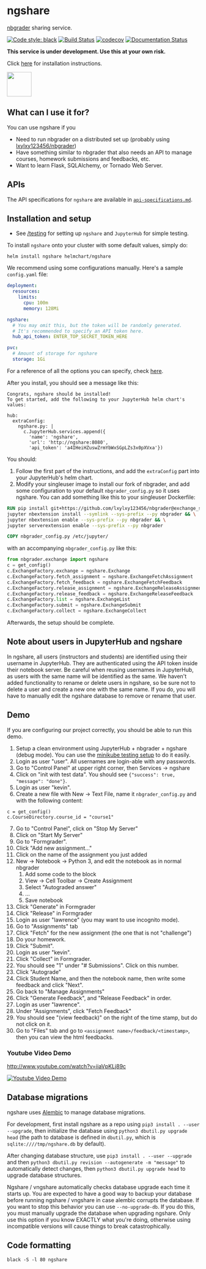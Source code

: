 # ngshare
[nbgrader](https://github.com/jupyter/nbgrader) sharing service.

[![Code style: black](https://img.shields.io/badge/code%20style-black-000000.svg)](https://github.com/psf/black)
[![Build Status](https://travis-ci.org/lxylxy123456/ngshare.svg?branch=master)](https://travis-ci.org/lxylxy123456/ngshare)
[![codecov](https://codecov.io/gh/lxylxy123456/ngshare/branch/master/graph/badge.svg)](https://codecov.io/gh/lxylxy123456/ngshare)
[![Documentation Status](https://readthedocs.org/projects/ngshare/badge/?version=latest)](https://ngshare.readthedocs.io/en/latest/?badge=latest)

**This service is under development. Use this at your own risk.**

Click [here](#installation-and-setup) for installation instructions.

<img src="ngshare/favicon.png" width="64px" />


## What can I use it for?
You can use ngshare if you
* Need to run nbgrader on a distributed set up (probably using
 [lxylxy123456/nbgrader](https://github.com/lxylxy123456/nbgrader))
* Have something similar to nbgrader that also needs an API to manage courses,
 homework submissions and feedbacks, etc.
* Want to learn Flask, SQLAlchemy, or Tornado Web Server. 

## APIs
The API specifications for `ngshare` are available in
 [`api-specifications.md`](api-specifications.md).

## Installation and setup
* See [/testing](/testing#testing-setup) for setting up `ngshare` and `JupyterHub` for simple testing.

To install `ngshare` onto your cluster with some default values, simply do:

`helm install ngshare helmchart/ngshare`

We recommend using some configurations manually. Here's a sample `config.yaml` file:
```yaml
deployment:
  resources:
    limits:
      cpu: 100m
      memory: 128Mi

ngshare:
  # You may omit this, but the token will be randomly generated.
  # It's recommended to specify an API token here.
  hub_api_token: ENTER_TOP_SECRET_TOKEN_HERE

pvc:
  # Amount of storage for ngshare
  storage: 1Gi
```
For a reference of all the options you can specify, check [here](/helmchart/ngshare/values.yaml).

After you install, you should see a message like this:
```
Congrats, ngshare should be installed!
To get started, add the following to your JupyterHub helm chart's values:

hub:
  extraConfig:
    ngshare.py: |
      c.JupyterHub.services.append({
        'name': 'ngshare',
        'url': 'http://ngshare:8080',
        'api_token': 'a4IHeiHZuswZrmYbWxSGpLZs3x0pXVxa'})
```
You should:
1. Follow the first part of the instructions, and add the `extraConfig` part into your JupyterHub's helm chart.
2. Modify your singleuser image to install our fork of nbgrader, and add some configuration to your default `nbgrader_config.py` so it uses ngshare. You can add something like this to your singleuser Dockerfile:
```dockerfile
RUN pip install git+https://github.com/lxylxy123456/nbgrader@exchange_server && \
jupyter nbextension install --symlink --sys-prefix --py nbgrader && \
jupyter nbextension enable --sys-prefix --py nbgrader && \
jupyter serverextension enable --sys-prefix --py nbgrader

COPY nbgrader_config.py /etc/jupyter/
```
with an accompanying `nbgrader_config.py` like this:
```python
from nbgrader.exchange import ngshare
c = get_config()
c.ExchangeFactory.exchange = ngshare.Exchange
c.ExchangeFactory.fetch_assignment = ngshare.ExchangeFetchAssignment
c.ExchangeFactory.fetch_feedback = ngshare.ExchangeFetchFeedback
c.ExchangeFactory.release_assignment = ngshare.ExchangeReleaseAssignment
c.ExchangeFactory.release_feedback = ngshare.ExchangeReleaseFeedback
c.ExchangeFactory.list = ngshare.ExchangeList
c.ExchangeFactory.submit = ngshare.ExchangeSubmit
c.ExchangeFactory.collect = ngshare.ExchangeCollect
```
Afterwards, the setup should be complete.

## Note about users in JupyterHub and ngshare
In ngshare, all users (instructors and students) are identified using their username in JupyterHub. They are authenticated using the API token inside their notebook server. Be careful when reusing usernames in JupyterHub, as users with the same name will be identified as the same. We haven't added functionality to rename or delete users in ngshare, so be sure not to delete a user and create a new one with the same name. If you do, you will have to manually edit the ngshare database to remove or rename that user.

## Demo
If you are configuring our project correctly, you should be able to run this demo.
1. Setup a clean environment using JupyterHub + nbgrader + ngshare (debug mode). You can use the [minikube testing setup](/testing#testing-setup) to do it easily.
2. Login as user "user". All usernames are login-able with any passwords.
3. Go to "Control Panel" at upper right corner, then Services -> ngshare
4. Click on "init with test data". You should see
	`{"success": true, "message": "done"}`.
5. Login as user "kevin".
6. Create a new file with New -> Text File, name it `nbgrader_config.py` and
	with the following content:
```
c = get_config()
c.CourseDirectory.course_id = "course1"
```
7. Go to "Control Panel", click on "Stop My Server"
8. Click on "Start My Server"
9. Go to "Formgrader".
10. Click "Add new assignment..."
11. Click on the name of the assignment you just added
12. New -> Notebook -> Python 3, and edit the notebook as in normal nbgrader
	1. Add some code to the block
	2. View -> Cell Toolbar -> Create Assignment
	3. Select "Autograded answer"
	4. ...
	5. Save notebook
13. Click "Generate" in Formgrader
14. Click "Release" in Formgrader
15. Login as user "lawrence" (you may want to use incognito mode).
16. Go to "Assignments" tab
17. Click "Fetch" for the new assignment (the one that is not "challenge")
18. Do your homework.
19. Click "Submit".
20. Login as user "kevin".
21. Click "Collect" in Formgrader. 
22. You should see "1" under "# Submissions". Click on this number. 
23. Click "Autograde"
24. Click Student Name, and then the notebook name, then write some feedback and
	click "Next".
25. Go back to "Manage Assignments"
26. Click "Generate Feedback", and "Release Feedback" in order.
27. Login as user "lawrence".
28. Under "Assignments", click "Fetch Feedback"
29. You should see "(view feedback)" on the right of the time stamp, but do not
	click on it. 
30. Go to "Files" tab and go to `<assignment name>/feedback/<timestamp>`, then
	you can view the html feedbacks. 

### Youtube Video Demo
http://www.youtube.com/watch?v=iiaVpKLj89c

[![Youtube Video Demo](http://img.youtube.com/vi/iiaVpKLj89c/0.jpg)](http://www.youtube.com/watch?v=iiaVpKLj89c)

## Database migrations
ngshare uses [Alembic](https://alembic.sqlalchemy.org/) to manage database
 migrations.

For development, first install ngshare as a repo using
 `pip3 install . --user --upgrade`, then initialize the database using
 `python3 dbutil.py upgrade head` (the path to database is defined in
 `dbutil.py`, which is `sqlite:////tmp/ngshare.db` by default).

After changing database structure, use `pip3 install . --user --upgrade` and
 then `python3 dbutil.py revision --autogenerate -m "message"` to automatically
 detect changes, then `python3 dbutil.py upgrade head` to upgrade database
 structures.

Ngshare / vngshare automatically checks database upgrade each time it starts up.
 You are expected to have a good way to backup your database before running
 ngshare / vngshare in case alembic corrupts the database. If you want to stop
 this behavior you can use `--no-upgrade-db`. If you do this, you must manually
 upgrade the database when upgrading ngshare. Only use this option if you know
 EXACTLY what you're doing, otherwise using incompatible versions will cause
 things to break catastrophically.

## Code formatting
`black -S -l 80 ngshare`

